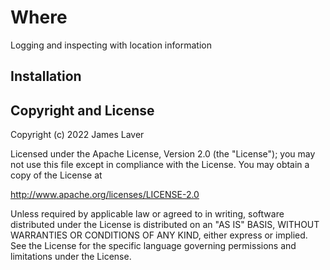 # Where

Logging and inspecting with location information

## Installation

<!-- If [available in Hex](https://hex.pm/docs/publish), the package can be installed -->
<!-- by adding `bonfire_logging` to your list of dependencies in `mix.exs`: -->

<!-- ```elixir -->
<!-- def deps do -->
<!--   [ -->
<!--     {:bonfire_logging, "~> 0.1.0"} -->
<!--   ] -->
<!-- end -->
<!-- ``` -->

<!-- Documentation can be generated with [ExDoc](https://github.com/elixir-lang/ex_doc) -->
<!-- and published on [HexDocs](https://hexdocs.pm). Once published, the docs can -->
<!-- be found at [https://hexdocs.pm/bonfire_logging](https://hexdocs.pm/bonfire_logging). -->

## Copyright and License

Copyright (c) 2022 James Laver

Licensed under the Apache License, Version 2.0 (the "License");
you may not use this file except in compliance with the License.
You may obtain a copy of the License at

   http://www.apache.org/licenses/LICENSE-2.0

Unless required by applicable law or agreed to in writing, software
distributed under the License is distributed on an "AS IS" BASIS,
WITHOUT WARRANTIES OR CONDITIONS OF ANY KIND, either express or implied.
See the License for the specific language governing permissions and
limitations under the License.
